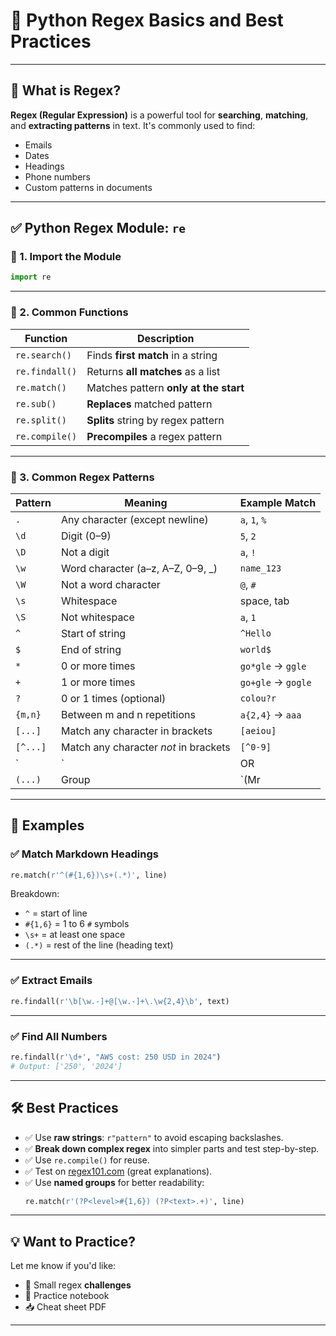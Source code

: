 # 🧠 Python Regex Basics and Best Practices

---

## 📌 What is Regex?

**Regex (Regular Expression)** is a powerful tool for **searching**, **matching**, and **extracting patterns** in text. It's commonly used to find:
- Emails
- Dates
- Headings
- Phone numbers
- Custom patterns in documents

---

## ✅ Python Regex Module: `re`

### 🔹 1. Import the Module

```python
import re
```

---

### 🔹 2. Common Functions

| Function         | Description                          |
|------------------|--------------------------------------|
| `re.search()`    | Finds **first match** in a string    |
| `re.findall()`   | Returns **all matches** as a list    |
| `re.match()`     | Matches pattern **only at the start**|
| `re.sub()`       | **Replaces** matched pattern         |
| `re.split()`     | **Splits** string by regex pattern   |
| `re.compile()`   | **Precompiles** a regex pattern      |

---

### 🔹 3. Common Regex Patterns

| Pattern    | Meaning                              | Example Match          |
|------------|--------------------------------------|-------------------------|
| `.`        | Any character (except newline)       | `a`, `1`, `%`           |
| `\d`      | Digit (0–9)                          | `5`, `2`                |
| `\D`      | Not a digit                          | `a`, `!`                |
| `\w`      | Word character (a–z, A–Z, 0–9, _)    | `name_123`              |
| `\W`      | Not a word character                 | `@`, `#`                |
| `\s`      | Whitespace                           | space, tab              |
| `\S`      | Not whitespace                       | `a`, `1`                |
| `^`        | Start of string                      | `^Hello`                |
| `$`        | End of string                        | `world$`                |
| `*`        | 0 or more times                      | `go*gle` → `ggle`       |
| `+`        | 1 or more times                      | `go+gle` → `gogle`      |
| `?`        | 0 or 1 times (optional)              | `colou?r`               |
| `{m,n}`    | Between m and n repetitions          | `a{2,4}` → `aaa`        |
| `[...]`    | Match any character in brackets      | `[aeiou]`               |
| `[^...]`   | Match any character *not* in brackets| `[^0-9]`                |
| `|`        | OR                                   | `apple|banana`          |
| `(...)`    | Group                                | `(Mr|Ms)\. \w+`       |

---

## 🧪 Examples

### ✅ Match Markdown Headings

```python
re.match(r'^(#{1,6})\s+(.*)', line)
```
Breakdown:
- `^` = start of line  
- `#{1,6}` = 1 to 6 `#` symbols  
- `\s+` = at least one space  
- `(.*)` = rest of the line (heading text)

---

### ✅ Extract Emails

```python
re.findall(r'\b[\w.-]+@[\w.-]+\.\w{2,4}\b', text)
```

---

### ✅ Find All Numbers

```python
re.findall(r'\d+', "AWS cost: 250 USD in 2024")
# Output: ['250', '2024']
```

---

## 🛠 Best Practices

- ✅ Use **raw strings**: `r"pattern"` to avoid escaping backslashes.
- ✅ **Break down complex regex** into simpler parts and test step-by-step.
- ✅ Use `re.compile()` for reuse.
- ✅ Test on [regex101.com](https://regex101.com/) (great explanations).
- ✅ Use **named groups** for better readability:
  ```python
  re.match(r'(?P<level>#{1,6}) (?P<text>.+)', line)
  ```

---

## 💡 Want to Practice?

Let me know if you'd like:
- 🧩 Small regex **challenges**
- 📒 Practice notebook
- 📥 Cheat sheet PDF

---